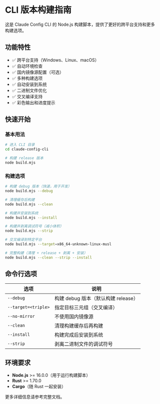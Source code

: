 # CLI 版本构建指南

这是 Claude Config CLI 的 Node.js 构建脚本，提供了更好的跨平台支持和更多构建选项。

## 功能特性

- ✅ 跨平台支持（Windows、Linux、macOS）
- ✅ 自动环境检查
- ✅ 国内镜像源配置（可选）
- ✅ 多种构建选项
- ✅ 自动安装到系统
- ✅ 二进制文件优化
- ✅ 交叉编译支持
- ✅ 彩色输出和进度提示

## 快速开始

### 基本用法

```bash
# 进入 CLI 目录
cd claude-config-cli

# 构建 release 版本
node build.mjs
```

### 构建选项

```bash
# 构建 debug 版本（快速，用于开发）
node build.mjs --debug

# 清理缓存后构建
node build.mjs --clean

# 构建并安装到系统
node build.mjs --install

# 构建并剥离调试符号（减小体积）
node build.mjs --strip

# 交叉编译到特定平台
node build.mjs --target=x86_64-unknown-linux-musl

# 完整构建（清理 + release + 剥离 + 安装）
node build.mjs --clean --strip --install
```

## 命令行选项

| 选项 | 说明 |
|------|------|
| `--debug` | 构建 debug 版本（默认构建 release） |
| `--target=<triple>` | 指定目标三元组（交叉编译） |
| `--no-mirror` | 不使用国内镜像源 |
| `--clean` | 清理构建缓存后再构建 |
| `--install` | 构建完成后安装到系统 |
| `--strip` | 剥离二进制文件的调试符号 |

## 环境要求

- **Node.js** >= 16.0.0（用于运行构建脚本）
- **Rust** >= 1.70.0
- **Cargo**（随 Rust 一起安装）

更多详细信息请参考完整文档。

